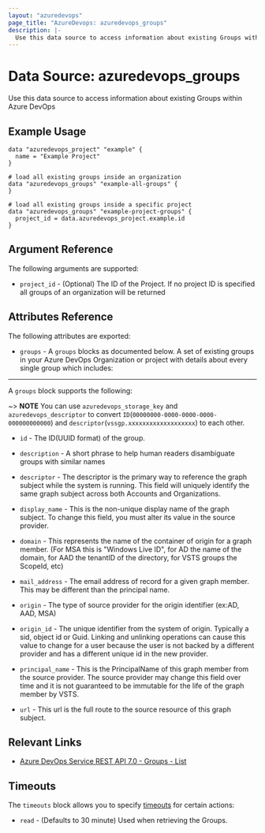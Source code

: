 ```yaml
---
layout: "azuredevops"
page_title: "AzureDevops: azuredevops_groups"
description: |-
  Use this data source to access information about existing Groups within Azure DevOps
---
```


# Data Source: azuredevops_groups

Use this data source to access information about existing Groups within Azure DevOps

## Example Usage

```hcl
data "azuredevops_project" "example" {
  name = "Example Project"
}

# load all existing groups inside an organization
data "azuredevops_groups" "example-all-groups" {
}

# load all existing groups inside a specific project
data "azuredevops_groups" "example-project-groups" {
  project_id = data.azuredevops_project.example.id
}
```

## Argument Reference

The following arguments are supported:

* `project_id` - (Optional) The ID of the Project. If no project ID is specified all groups of an organization will be returned

## Attributes Reference

The following attributes are exported:

* `groups` - A `groups` blocks as documented below. A set of existing groups in your Azure DevOps Organization or project with details about every single group which includes:

---

A `groups` block supports the following:

~> **NOTE** You can use `azuredevops_storage_key` and `azuredevops_descriptor` to convert `ID`(`00000000-0000-0000-0000-000000000000`) and `descriptor`(`vssgp.xxxxxxxxxxxxxxxxxxx`) to each other.

* `id` - The ID(UUID format) of the group.

* `description` - A short phrase to help human readers disambiguate groups with similar names

* `descriptor` - The descriptor is the primary way to reference the graph subject while the system is running. This field will uniquely identify the same graph subject across both Accounts and Organizations.

* `display_name` - This is the non-unique display name of the graph subject. To change this field, you must alter its value in the source provider.

* `domain` - This represents the name of the container of origin for a graph member. (For MSA this is "Windows Live ID", for AD the name of the domain, for AAD the tenantID of the directory, for VSTS groups the ScopeId, etc)

* `mail_address` - The email address of record for a given graph member. This may be different than the principal name.

* `origin` - The type of source provider for the origin identifier (ex:AD, AAD, MSA)

* `origin_id` - The unique identifier from the system of origin. Typically a sid, object id or Guid. Linking and unlinking operations can cause this value to change for a user because the user is not backed by a different provider and has a different unique id in the new provider.

* `principal_name` - This is the PrincipalName of this graph member from the source provider. The source provider may change this field over time and it is not guaranteed to be immutable for the life of the graph member by VSTS.

* `url` - This url is the full route to the source resource of this graph subject.

## Relevant Links

- [Azure DevOps Service REST API 7.0 - Groups - List](https://docs.microsoft.com/en-us/rest/api/azure/devops/graph/groups/list?view=azure-devops-rest-7.0)

## Timeouts

The `timeouts` block allows you to specify [timeouts](https://developer.hashicorp.com/terraform/language/resources/syntax#operation-timeouts) for certain actions:

* `read` - (Defaults to 30 minute) Used when retrieving the Groups.
